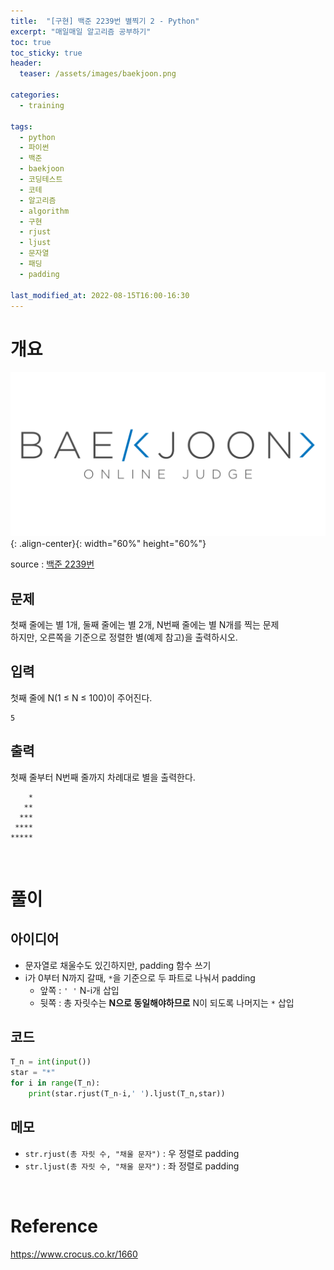 ```yaml
---
title:  "[구현] 백준 2239번 별찍기 2 - Python"
excerpt: "매일매일 알고리즘 공부하기"
toc: true
toc_sticky: true
header:
  teaser: /assets/images/baekjoon.png

categories:
  - training

tags:
  - python
  - 파이썬
  - 백준
  - baekjoon
  - 코딩테스트
  - 코테
  - 알고리즘
  - algorithm
  - 구현
  - rjust
  - ljust
  - 문자열
  - 패딩
  - padding

last_modified_at: 2022-08-15T16:00-16:30
---
```


# 개요  

![png](/assets/images/baekjoon.png){: .align-center}{: width="60%" height="60%"}  

source : [백준 2239번](https://www.acmicpc.net/problem/2439)

## 문제  

첫째 줄에는 별 1개, 둘째 줄에는 별 2개, N번째 줄에는 별 N개를 찍는 문제  
하지만, 오른쪽을 기준으로 정렬한 별(예제 참고)을 출력하시오.

## 입력  

첫째 줄에 N(1 ≤ N ≤ 100)이 주어진다.  

```
5
```


## 출력  

첫째 줄부터 N번째 줄까지 차례대로 별을 출력한다.

```
    *
   **
  ***
 ****
*****
```

<br/>

# 풀이  

## 아이디어  

- 문자열로 채울수도 있긴하지만, padding 함수 쓰기  
- i가 0부터 N까지 갈때, `*`을 기준으로 두 파트로 나눠서 padding  
  - 앞쪽 : `' '` N-i개 삽입
  - 뒷쪽 : 총 자릿수는 **N으로 동일해야하므로** N이 되도록 나머지는  `*` 삽입

## 코드  

```python
T_n = int(input())
star = "*"
for i in range(T_n):
    print(star.rjust(T_n-i,' ').ljust(T_n,star))
```

## 메모  

- `str.rjust(총 자릿 수, "채울 문자")` : 우 정렬로 padding  
- `str.ljust(총 자릿 수, "채울 문자")` : 좌 정렬로 padding  


<br/>

# Reference  

https://www.crocus.co.kr/1660  
